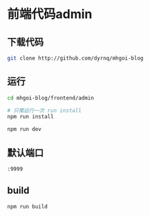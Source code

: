 
# 前端代码admin

## 下载代码

```bash
git clone http://github.com/dyrnq/mhgoi-blog
```

## 运行

```bash
cd mhgoi-blog/frontend/admin

# 只需运行一次 run install
npm run install

npm run dev
```

## 默认端口

```bash
:9999
```

## build

```bash
npm run build
```
